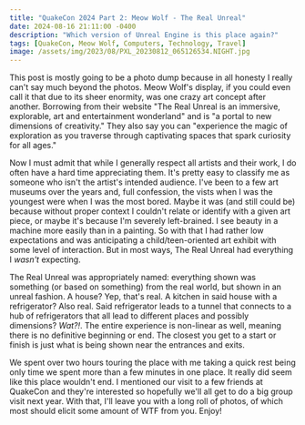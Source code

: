 ```yaml
---
title: "QuakeCon 2024 Part 2: Meow Wolf - The Real Unreal"
date: 2024-08-16 21:11:00 -0400
description: "Which version of Unreal Engine is this place again?"
tags: [QuakeCon, Meow Wolf, Computers, Technology, Travel]
image: /assets/img/2023/08/PXL_20230812_065126534.NIGHT.jpg
---
```

<script src="https://cdn.commoninja.com/sdk/latest/commonninja.js" defer></script>

<style>
    .div25 {
        float:left;
        padding: 10px 8px;
        height:150px;
        width:25%;
        overflow:hidden;   
    }
    .div33 {
        float:left;
        padding: 10px 8px;
        height:175px;
        width:33%;
        overflow:hidden;
        }
    .div50 {
        float:left;
        padding: 10px 8px;
        height:200px;
        width:50%;
        overflow:hidden;
        }
    .clear {
        clear:both;
        height:1.2em;
        margin-bottom:-1px;
    }
</style>

This post is mostly going to be a photo dump because in all honesty I really can't say much beyond the photos.  Meow Wolf's display, if you could even call it that due to its sheer enormity, was one crazy art concept after another.  Borrowing from their website "The Real Unreal is an immersive, explorable, art and entertainment wonderland" and is "a portal to new dimensions of creativity."  They also say you can "experience the magic of exploration as you traverse through captivating spaces that spark curiosity for all ages."

Now I must admit that while I generally respect all artists and their work, I do often have a hard time appreciating them.  It's pretty easy to classify me as someone who isn't the artist's intended audience.  I've been to a few art museums over the years and, full confession, the vists when I was the youngest were when I was the most bored.  Maybe it was (and still could be) because without proper context I couldn't relate or identify with a given art piece, or maybe it's because I'm severely left-brained.  I see beauty in a machine more easily than in a painting.  So with that I had rather low expectations and was anticipating a child/teen-oriented art exhibit with some level of interaction.  But in most ways, The Real Unreal had everything I *wasn't* expecting.

 The Real Unreal was appropriately named: everything shown was something (or based on something) from the real world, but shown in an unreal fashion.  A house?  Yep, that's real.  A kitchen in said house with a refrigerator?  Also real.  Said refrigerator leads to a tunnel that connects to a hub of refrigerators that all lead to different places and possibly dimensions?  *Wat?!*.  The entire experience is non-linear as well, meaning there is no definitive beginning or end.  The closest you get to a start or finish is just what is being shown near the entrances and exits.

 We spent over two hours touring the place with me taking a quick rest being only time we spent more than a few minutes in one place.  It really did seem like this place wouldn't end.  I mentioned our visit to a few friends at QuakeCon and they're interested so hopefully we'll all get to do a big group visit next year.  With that, I'll leave you with a long roll of photos, of which most should elicit some amount of WTF from you.  Enjoy!

<div class="div25"><img src="https://i.postimg.cc/QMgdkgSw/IMG20240806134537.jpg" alt=""></div>
<div class="div25"><img src="https://i.postimg.cc/pLFTyMj2/IMG20240806134559.jpg" alt=""></div>
<div class="div25"><img src="https://i.postimg.cc/Qt0NvX2q/IMG20240806134725.jpg" alt=""></div>
<div class="div25"><img src="https://i.postimg.cc/90kmFLFR/IMG20240806134946.jpg" alt=""></div>
<div class="div25"><img src="https://i.postimg.cc/442N5xbf/IMG20240806135025.jpg" alt=""></div>
<div class="div25"><img src="https://i.postimg.cc/VLSsHPDj/IMG20240806135036.jpg" alt=""></div>
<div class="div25"><img src="https://i.postimg.cc/15Lmk7jb/IMG20240806135100.jpg" alt=""></div>
<div class="div25"><img src="https://i.postimg.cc/zGKz8Smv/IMG20240806135219.jpg" alt=""></div>
<div class="div25"><img src="https://i.postimg.cc/XJ74fRrB/IMG20240806135324.jpg" alt=""></div>
<div class="div25"><img src="https://i.postimg.cc/Jn6mPpX6/IMG20240806135338.jpg" alt=""></div>
<div class="div25"><img src="https://i.postimg.cc/nrXx5qYH/IMG20240806135348.jpg" alt=""></div>
<div class="div25"><img src="https://i.postimg.cc/4yjGTnBp/IMG20240806135414.jpg" alt=""></div>
<div class="div25"><img src="https://i.postimg.cc/mZnB96Bh/IMG20240806135459.jpg" alt=""></div>
<div class="div25"><img src="https://i.postimg.cc/NjqtJ9yc/IMG20240806135507.jpg" alt=""></div>
<div class="div25"><img src="https://i.postimg.cc/nh4J6F7Q/IMG20240806135530.jpg" alt=""></div>
<div class="div25"><img src="https://i.postimg.cc/pdPHvwYc/IMG20240806135755.jpg" alt=""></div>
<div class="div25"><img src="https://i.postimg.cc/wBFdjwwq/IMG20240806135853.jpg" alt=""></div>
<div class="div25"><img src="https://i.postimg.cc/nzPbvC8N/IMG20240806135934.jpg" alt=""></div>
<div class="div25"><img src="https://i.postimg.cc/Y0Lc8MM0/IMG20240806140011.jpg" alt=""></div>
<div class="div25"><img src="https://i.postimg.cc/nryyPghk/IMG20240806140036.jpg" alt=""></div>
<div class="div25"><img src="https://i.postimg.cc/v84DCnmg/IMG20240806140143.jpg" alt=""></div>
<div class="div25"><img src="https://i.postimg.cc/1Rb4SzgW/IMG20240806140222.jpg" alt=""></div>
<div class="div25"><img src="https://i.postimg.cc/dtd3VKrJ/IMG20240806140253.jpg" alt=""></div>
<div class="div25"><img src="https://i.postimg.cc/Z5SR9Dxp/IMG20240806140255.jpg" alt=""></div>
<div class="div25"><img src="https://i.postimg.cc/cLBJfMFj/IMG20240806140336.jpg" alt=""></div>
<div class="div25"><img src="https://i.postimg.cc/KYc8fkVY/IMG20240806140400.jpg" alt=""></div>
<div class="div25"><img src="https://i.postimg.cc/PxPrsGds/IMG20240806140516.jpg" alt=""></div>
<div class="div25"><img src="https://i.postimg.cc/Px9fd6qL/IMG20240806140601.jpg" alt=""></div>
<div class="div25"><img src="https://i.postimg.cc/909m0G4L/IMG20240806140616.jpg" alt=""></div>
<div class="div25"><img src="https://i.postimg.cc/RCJVgzPw/IMG20240806140643.jpg" alt=""></div>
<div class="div25"><img src="https://i.postimg.cc/kXrMZhZz/IMG20240806140649.jpg" alt=""></div>
<div class="div25"><img src="https://i.postimg.cc/pXDVtJMT/IMG20240806140655.jpg" alt=""></div>
<div class="div25"><img src="https://i.postimg.cc/52b49Qfm/IMG20240806140657.jpg" alt=""></div>
<div class="div25"><img src="https://i.postimg.cc/qvwkNBRH/IMG20240806140733.jpg" alt=""></div>
<div class="div25"><img src="https://i.postimg.cc/8CCTM8JJ/IMG20240806140926.jpg" alt=""></div>
<div class="div25"><img src="https://i.postimg.cc/s20sJn7n/IMG20240806141040.jpg" alt=""></div>
<div class="div25"><img src="https://i.postimg.cc/TwLGNrcT/IMG20240806141103.jpg" alt=""></div>
<div class="div25"><img src="https://i.postimg.cc/mDv4vtdC/IMG20240806141123.jpg" alt=""></div>
<div class="div25"><img src="https://i.postimg.cc/sx5zss88/IMG20240806141130.jpg" alt=""></div>
<div class="div25"><img src="https://i.postimg.cc/h4mc91jr/IMG20240806141143.jpg" alt=""></div>
<div class="div25"><img src="https://i.postimg.cc/28fmTLLf/IMG20240806141216.jpg" alt=""></div>
<div class="div25"><img src="https://i.postimg.cc/PrzH7f1v/IMG20240806141224.jpg" alt=""></div>
<div class="div25"><img src="https://i.postimg.cc/htDnRF0y/IMG20240806141508.jpg" alt=""></div>
<div class="div25"><img src="https://i.postimg.cc/MGX8XyN1/IMG20240806141613.jpg" alt=""></div>
<div class="div25"><img src="https://i.postimg.cc/SK5b9nb3/IMG20240806141711.jpg" alt=""></div>
<div class="div25"><img src="https://i.postimg.cc/MTQ2mzWT/IMG20240806141911.jpg" alt=""></div>
<div class="div25"><img src="https://i.postimg.cc/6qrkFz4x/IMG20240806141915.jpg" alt=""></div>
<div class="div25"><img src="https://i.postimg.cc/SRb0ZHsG/IMG20240806142005.jpg" alt=""></div>
<div class="div25"><img src="https://i.postimg.cc/dQGc7QHN/IMG20240806142214.jpg" alt=""></div>
<div class="div25"><img src="https://i.postimg.cc/3J752Mz8/IMG20240806142634.jpg" alt=""></div>
<div class="div25"><img src="https://i.postimg.cc/MpKCr7Wg/IMG20240806142645.jpg" alt=""></div>
<div class="div25"><img src="https://i.postimg.cc/dVHbMh33/IMG20240806142653.jpg" alt=""></div>
<div class="div25"><img src="https://i.postimg.cc/VNJ3zz0R/IMG20240806142658.jpg" alt=""></div>
<div class="div25"><img src="https://i.postimg.cc/g011J1vP/IMG20240806142703.jpg" alt=""></div>
<div class="div25"><img src="https://i.postimg.cc/k48ztwcR/IMG20240806142800.jpg" alt=""></div>
<div class="div25"><img src="https://i.postimg.cc/3NT6jpSS/IMG20240806143606.jpg" alt=""></div>
<div class="div25"><img src="https://i.postimg.cc/kGvHT4Ln/IMG20240806143627.jpg" alt=""></div>
<div class="div25"><img src="https://i.postimg.cc/tT0myWjq/IMG20240806143918.jpg" alt=""></div>
<div class="div25"><img src="https://i.postimg.cc/rmSZpsVS/IMG20240806143930.jpg" alt=""></div>
<div class="div25"><img src="https://i.postimg.cc/tJpSnbJ8/IMG20240806143937.jpg" alt=""></div>
<div class="div25"><img src="https://i.postimg.cc/jd8g2Gbk/IMG20240806144227.jpg" alt=""></div>
<div class="div25"><img src="https://i.postimg.cc/Vkd7CDss/IMG20240806144351.jpg" alt=""></div>
<div class="div25"><img src="https://i.postimg.cc/JzvpcZtN/IMG20240806144356.jpg" alt=""></div>
<div class="div25"><img src="https://i.postimg.cc/76yXj43b/IMG20240806144457.jpg" alt=""></div>
<div class="div25"><img src="https://i.postimg.cc/YSFbX0mJ/IMG20240806144550.jpg" alt=""></div>
<div class="div25"><img src="https://i.postimg.cc/C1HJg277/IMG20240806144556.jpg" alt=""></div>
<div class="div25"><img src="https://i.postimg.cc/tRkDvLYC/IMG20240806144932.jpg" alt=""></div>
<div class="div25"><img src="https://i.postimg.cc/J4dxMZNf/IMG20240806145040.jpg" alt=""></div>
<div class="div25"><img src="https://i.postimg.cc/XYG8Jqxp/IMG20240806145054.jpg" alt=""></div>
<div class="div25"><img src="https://i.postimg.cc/dVb9TFSn/IMG20240806145203.jpg" alt=""></div>
<div class="div25"><img src="https://i.postimg.cc/Xv9kfPRW/IMG20240806145222.jpg" alt=""></div>
<div class="div25"><img src="https://i.postimg.cc/1tH0TqRY/IMG20240806145253.jpg" alt=""></div>
<div class="div25"><img src="https://i.postimg.cc/nrhKthCV/IMG20240806145302.jpg" alt=""></div>
<div class="div25"><img src="https://i.postimg.cc/6qbr6xvr/IMG20240806145307.jpg" alt=""></div>
<div class="div25"><img src="https://i.postimg.cc/zX3wtvs0/IMG20240806145431.jpg" alt=""></div>
<div class="div25"><img src="https://i.postimg.cc/bNMxK888/IMG20240806145437.jpg" alt=""></div>
<div class="div25"><img src="https://i.postimg.cc/GmyFRNhD/IMG20240806145451.jpg" alt=""></div>
<div class="div25"><img src="https://i.postimg.cc/pdMDLZp6/IMG20240806145457.jpg" alt=""></div>
<div class="div25"><img src="https://i.postimg.cc/vB39XwXJ/IMG20240806145630.jpg" alt=""></div>
<div class="div25"><img src="https://i.postimg.cc/5yrzd5hp/IMG20240806145705.jpg" alt=""></div>
<div class="div25"><img src="https://i.postimg.cc/qBDy30Nn/IMG20240806145824.jpg" alt=""></div>
<div class="div25"><img src="https://i.postimg.cc/BQ8D5yFz/IMG20240806145837.jpg" alt=""></div>
<div class="div25"><img src="https://i.postimg.cc/c4V3FmML/IMG20240806150007.jpg" alt=""></div>
<div class="div25"><img src="https://i.postimg.cc/mgCHJH8N/IMG20240806150015.jpg" alt=""></div>
<div class="div25"><img src="https://i.postimg.cc/dVbh9VFk/IMG-20240806-150159.jpg" alt=""></div>
<div class="div25"><img src="https://i.postimg.cc/c4JtxzTH/IMG-20240806-150204.jpg" alt=""></div>
<div class="div25"><img src="https://i.postimg.cc/X7DGpgDg/IMG-20240806-150211.jpg" alt=""></div>
<div class="div25"><img src="https://i.postimg.cc/BnL8D1rf/IMG-20240806-150652.jpg" alt=""></div>
<div class="div25"><img src="https://i.postimg.cc/d0GLNcQW/IMG-20240806-150654.jpg" alt=""></div>
<div class="div25"><img src="https://i.postimg.cc/HxHjfvVT/IMG-20240806-150657.jpg" alt=""></div>
<div class="div25"><img src="https://i.postimg.cc/Kj8jYKPV/IMG-20240806-150820.jpg" alt=""></div>
<div class="div25"><img src="https://i.postimg.cc/503j15CL/IMG-20240806-150823.jpg" alt=""></div>
<div class="div25"><img src="https://i.postimg.cc/pTX5m1xq/IMG20240806150332.jpg" alt=""></div>
<div class="div25"><img src="https://i.postimg.cc/63j2nLpw/IMG20240806150338.jpg" alt=""></div>
<div class="div25"><img src="https://i.postimg.cc/SRnXr2n9/IMG20240806150430.jpg" alt=""></div>
<div class="div25"><img src="https://i.postimg.cc/ZnXWDbNM/IMG20240806150432.jpg" alt=""></div>
<div class="div25"><img src="https://i.postimg.cc/7PRJLVRn/IMG20240806150517.jpg" alt=""></div>
<div class="div25"><img src="https://i.postimg.cc/SNz2Y9FF/IMG20240806150555.jpg" alt=""></div>
<div class="div25"><img src="https://i.postimg.cc/T3MyVPfy/IMG20240806150557.jpg" alt=""></div>
<div class="div25"><img src="https://i.postimg.cc/vZr43dZ0/IMG20240806150600.jpg" alt=""></div>
<div class="div25"><img src="https://i.postimg.cc/VNzdhHSm/IMG20240806150606.jpg" alt=""></div>
<div class="div25"><img src="https://i.postimg.cc/R0GNxQff/IMG20240806150744.jpg" alt=""></div>
<div class="div25"><img src="https://i.postimg.cc/HxhnVY6k/IMG20240806151113.jpg" alt=""></div>
<div class="div25"><img src="https://i.postimg.cc/ZnvRNGQF/IMG20240806151308.jpg" alt=""></div>
<div class="div25"><img src="https://i.postimg.cc/bYZHLscL/IMG20240806151314.jpg" alt=""></div>
<div class="div25"><img src="https://i.postimg.cc/Rqr0LP5r/IMG20240806151443.jpg" alt=""></div>
<div class="div25"><img src="https://i.postimg.cc/gc1y7mGp/IMG20240806151444.jpg" alt=""></div>
<div class="div25"><img src="https://i.postimg.cc/65RVJgQv/IMG20240806151527.jpg" alt=""></div>
<div class="div25"><img src="https://i.postimg.cc/Bn0Tqp8w/IMG20240806151537.jpg" alt=""></div>
<div class="div25"><img src="https://i.postimg.cc/zGFn3hKD/IMG20240806151553.jpg" alt=""></div>
<div class="div25"><img src="https://i.postimg.cc/XvN95vkf/IMG20240806151843.jpg" alt=""></div>
<div class="div25"><img src="https://i.postimg.cc/xdsM3S6W/IMG20240806151848.jpg" alt=""></div>
<div class="div25"><img src="https://i.postimg.cc/QtH56nPV/IMG20240806151853.jpg" alt=""></div>
<div class="div25"><img src="https://i.postimg.cc/TwFbBJM0/IMG20240806152145.jpg" alt=""></div>
<div class="div25"><img src="https://i.postimg.cc/MHBBwfzS/IMG20240806152232.jpg" alt=""></div>
<div class="div25"><img src="https://i.postimg.cc/7PJ00d0W/IMG20240806152248.jpg" alt=""></div>
<div class="div25"><img src="https://i.postimg.cc/NfhT4Dxf/IMG20240806152308.jpg" alt=""></div>
<div class="div25"><img src="https://i.postimg.cc/15pFYFW0/IMG20240806152329.jpg" alt=""></div>
<div class="clear"></div>